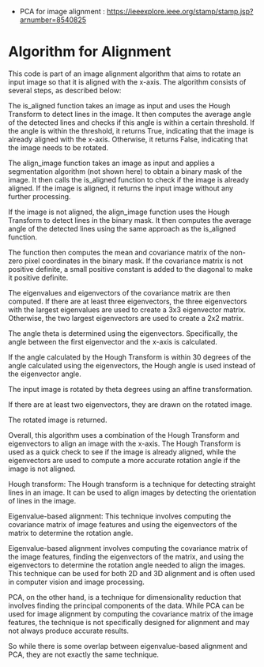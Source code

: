 * PCA for image alignment : https://ieeexplore.ieee.org/stamp/stamp.jsp?arnumber=8540825

# Algorithm for Alignment

This code is part of an image alignment algorithm that aims to rotate an input image so that it is aligned with the x-axis. The algorithm consists of several steps, as described below:

The is_aligned function takes an image as input and uses the Hough Transform to detect lines in the image. It then computes the average angle of the detected lines and checks if this angle is within a certain threshold. If the angle is within the threshold, it returns True, indicating that the image is already aligned with the x-axis. Otherwise, it returns False, indicating that the image needs to be rotated.

The align_image function takes an image as input and applies a segmentation algorithm (not shown here) to obtain a binary mask of the image. It then calls the is_aligned function to check if the image is already aligned. If the image is aligned, it returns the input image without any further processing.

If the image is not aligned, the align_image function uses the Hough Transform to detect lines in the binary mask. It then computes the average angle of the detected lines using the same approach as the is_aligned function.

The function then computes the mean and covariance matrix of the non-zero pixel coordinates in the binary mask. If the covariance matrix is not positive definite, a small positive constant is added to the diagonal to make it positive definite.

The eigenvalues and eigenvectors of the covariance matrix are then computed. If there are at least three eigenvectors, the three eigenvectors with the largest eigenvalues are used to create a 3x3 eigenvector matrix. Otherwise, the two largest eigenvectors are used to create a 2x2 matrix.

The angle theta is determined using the eigenvectors. Specifically, the angle between the first eigenvector and the x-axis is calculated.

If the angle calculated by the Hough Transform is within 30 degrees of the angle calculated using the eigenvectors, the Hough angle is used instead of the eigenvector angle.

The input image is rotated by theta degrees using an affine transformation.

If there are at least two eigenvectors, they are drawn on the rotated image.

The rotated image is returned.

Overall, this algorithm uses a combination of the Hough Transform and eigenvectors to align an image with the x-axis. The Hough Transform is used as a quick check to see if the image is already aligned, while the eigenvectors are used to compute a more accurate rotation angle if the image is not aligned.

Hough transform: The Hough transform is a technique for detecting straight lines in an image. It can be used to align images by detecting the orientation of lines in the image.

Eigenvalue-based alignment: This technique involves computing the covariance matrix of image features and using the eigenvectors of the matrix to determine the rotation angle. 

Eigenvalue-based alignment involves computing the covariance matrix of the image features, finding the eigenvectors of the matrix, and using the eigenvectors to determine the rotation angle needed to align the images. This technique can be used for both 2D and 3D alignment and is often used in computer vision and image processing.

PCA, on the other hand, is a technique for dimensionality reduction that involves finding the principal components of the data. While PCA can be used for image alignment by computing the covariance matrix of the image features, the technique is not specifically designed for alignment and may not always produce accurate results.

So while there is some overlap between eigenvalue-based alignment and PCA, they are not exactly the same technique.

